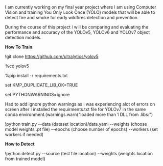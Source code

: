 I am currently working on my final year project where I am using Computer Vision and training You Only Look Once (YOLO) models that will be able to detect fire and smoke for early wildfires detection and prevention.

During the course of this project I will be comparing and evaluating the performance and accuracy of the YOLOv5, YOLOv6 and YOLOv7 object detection models.


**How To Train**

!git clone https://github.com/ultralytics/yolov5

%cd yolov5

%pip install -r requirements.txt


set KMP_DUPLICATE_LIB_OK=TRUE

set PYTHONWARNINGS=ignore 

Had to add ignore python warnings as i was experiencing alot of errors on screen after I installed the requirments.txt file for YOLOv7 in the same conda environment.(warnings.warn("loaded more than 1 DLL from .libs:")


!python train.py --data (dataset location)/data.yaml --weights (choose model weights .pt file) --epochs (choose number of epochs) --workers (set workers if needed)

**How to Detect**

!python detect.py --source (test file location) --weights (weights location from trained model)

